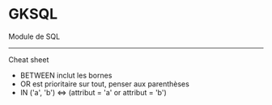 # GKSQL
Module de SQL






_______________________________________
Cheat sheet

- BETWEEN inclut les bornes
- OR est prioritaire sur tout, penser aux parenthèses
- IN ('a', 'b') <=> (attribut = 'a' or attribut = 'b')

